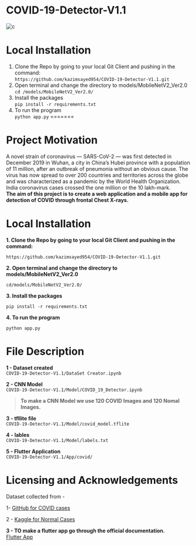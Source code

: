 # COVID-19-Detector-V1.1

![c](https://user-images.githubusercontent.com/44340485/91125475-725c1200-e6bf-11ea-8d2b-a030f44ddc70.jpg)


# Local Installation 
1. Clone the Repo by going to your local Git Client and pushing in the command:</br>
`https://github.com/kazimsayed954/COVID-19-Detector-V1.1.git`
2. Open terminal and change the directory to models/MobileNetV2_Ver2.0 <br>
`cd /models/MobileNetV2_Ver2.0/`
3. Install the packages <br>
`pip install -r requirements.txt`
4. To run the program <br>
`python app.py`
=======

# Project Motivation

A novel strain of coronavirus — SARS-CoV-2 — was first detected in December 2019 in Wuhan, a city in China’s Hubei province with a population of 11 million, after an outbreak of pneumonia without an obvious cause. The virus has now spread to over 200 countries and territories across the globe and was characterized as a pandemic by the World Health Organization. India coronavirus cases crossed the one million or the 10 lakh-mark.<br>
**The aim of this project is to create a web application and a mobile app for detection of COVID through frontal Chest X-rays.**

# Local Installation 

**1. Clone the Repo by going to your local Git Client and pushing in the command:**</br>

`https://github.com/kazimsayed954/COVID-19-Detector-V1.1.git`

**2. Open terminal and change the directory to models/MobileNetV2_Ver2.0** <br>

`cd/models/MobileNetV2_Ver2.0/`

**3. Install the packages** <br>

`pip install -r requirements.txt`

**4. To run the program** <br>

`python app.py`

# File Description

**1 - Dataset created** <br>
`COVID-19-Detector-V1.1/DataSet Creator.ipynb
`

**2 - CNN Model** <br>
`COVID-19-Detector-V1.1/Model/COVID_19_Detector.ipynb
`

> **To make a CNN Model we use 120 COVID Images and 120 Nomal Images.**


**3 - tfllite file** <br>
`COVID-19-Detector-V1.1/Model/covid_model.tflite
`

**4 - lables** <br>
`COVID-19-Detector-V1.1/Model/labels.txt
`

**5 - Flutter Application** <br>
`COVID-19-Detector-V1.1/App/covid/
`

# Licensing and Acknowledgements

Dataset collected from -

1- [GitHub for COVID cases](https://github.com/ieee8023/covid-chestxray-dataset)

2 - [Kaggle for Normal Cases](https://www.kaggle.com/paultimothymooney/chest-xray-pneumonia)

**3 - TO make a flutter app go through the official documentation.**  
[Flutter App](https://flutter.dev/docs/get-started/install)
